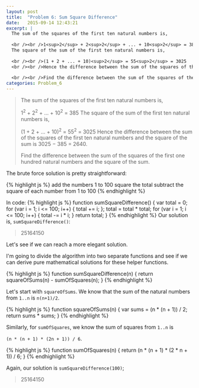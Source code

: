 ```yaml
---
layout: post
title:  "Problem 6: Sum Square Difference"
date:   2015-09-14 12:43:21
excerpt: |
  The sum of the squares of the first ten natural numbers is,
  
  <br /><br />1<sup>2</sup> + 2<sup>2</sup> + ... + 10<sup>2</sup> = 385
  The square of the sum of the first ten natural numbers is,
  
  <br /><br />(1 + 2 + ... + 10)<sup>2</sup> = 55<sup>2</sup> = 3025
  <br /><br />Hence the difference between the sum of the squares of the first ten natural numbers and the square of the sum is 3025 − 385 = 2640.
  
  <br /><br />Find the difference between the sum of the squares of the first one hundred natural numbers and the square of the sum.
categories: Problem_6
---
```


> The sum of the squares of the first ten natural numbers is,
> 
> 1<sup>2</sup> + 2<sup>2</sup> + ... + 10<sup>2</sup> = 385
> The square of the sum of the first ten natural numbers is,
> 
> (1 + 2 + ... + 10)<sup>2</sup> = 55<sup>2</sup> = 3025
> Hence the difference between the sum of the squares of the first ten natural numbers and the square of the sum is 3025 − 385 = 2640.
> 
> Find the difference between the sum of the squares of the first one hundred natural numbers and the square of the sum.

The brute force solution is pretty straightforward:

{% highlight js %}
add the numbers 1 to 100
square the total
subtract the square of each number from 1 to 100
{% endhighlight %}

In code:
{% highlight js %}
function sumSquareDifference() {
  var total = 0;
  for (var i = 1; i <= 100; i++) {
    total += i;
  };
  total = total * total;
  for (var i = 1; i <= 100; i++) {
    total -= i * i;
  }
  return total;
}
{% endhighlight %}
Our solution is, `sumSquareDifference()`:

> 25164150 

Let's see if we can reach a more elegant solution.

I'm going to divide the algorithm into two separate functions and see if we can derive pure mathematical solutions for these helper functions.

{% highlight js %}
function sumSquareDifference(n) {
  return squareOfSums(n) - sumOfSquares(n);
}
{% endhighlight %}

Let's start with `squareOfSums`. We know that the sum of the natural numbers from `1..n` is `n(n+1)/2`.

{% highlight js %}
function squareOfSums(n) {
  var sums = (n * (n + 1)) / 2;
  return sums * sums;
}
{% endhighlight %}

Similarly, for `sumOfSquares`, we know the sum of squares from `1..n` is 

`(n * (n + 1) * (2n + 1)) / 6`.

{% highlight js %}
function sumOfSquares(n) {
  return (n * (n + 1) * (2 * n + 1)) / 6;
}
{% endhighlight %}

Again, our solution is `sumSquareDifference(100)`;

> 25164150 

